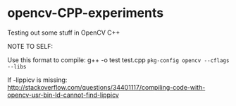 # opencv-CPP-experiments
Testing out some stuff in OpenCV C++


NOTE TO SELF:

Use this format to compile:
g++ -o test test.cpp `pkg-config opencv --cflags --libs`


If -lippicv is missing:
http://stackoverflow.com/questions/34401117/compiling-code-with-opencv-usr-bin-ld-cannot-find-lippicv
